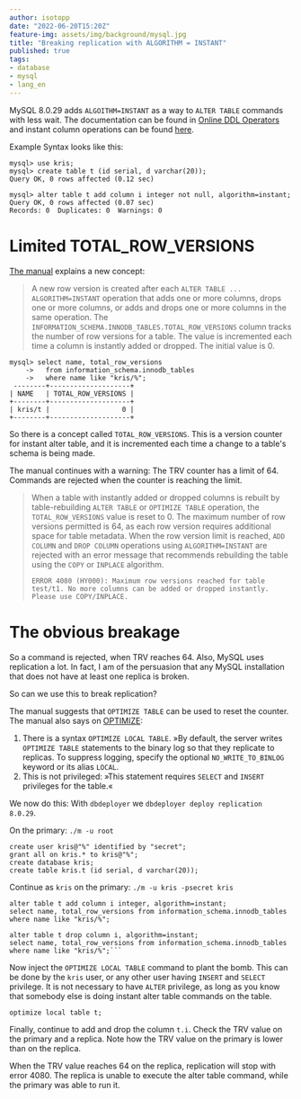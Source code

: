 ```yaml
---
author: isotopp
date: "2022-06-20T15:20Z"
feature-img: assets/img/background/mysql.jpg
title: "Breaking replication with ALGORITHM = INSTANT"
published: true
tags:
- database
- mysql
- lang_en
---
```


MySQL 8.0.29 adds `ALGOITHM=INSTANT` as a way to `ALTER TABLE` commands with less wait.
The documentation can be found in [Online DDL Operators](https://dev.mysql.com/doc/refman/8.0/en/innodb-online-ddl-operations.html) and instant column operations can be found [here](https://dev.mysql.com/doc/refman/8.0/en/innodb-online-ddl-operations.html#online-ddl-column-operations).

Example Syntax looks like this:

```mysql
mysql> use kris;
mysql> create table t (id serial, d varchar(20));
Query OK, 0 rows affected (0.12 sec)

mysql> alter table t add column i integer not null, algorithm=instant;
Query OK, 0 rows affected (0.07 sec)
Records: 0  Duplicates: 0  Warnings: 0
```

# Limited TOTAL_ROW_VERSIONS

[The manual](https://dev.mysql.com/doc/refman/8.0/en/innodb-online-ddl-operations.html) explains a new concept: 

> A new row version is created after each `ALTER TABLE ... ALGORITHM=INSTANT` operation that adds one or more columns, drops one or more columns, or adds and drops one or more columns in the same operation.
> The `INFORMATION_SCHEMA.INNODB_TABLES.TOTAL_ROW_VERSIONS` column tracks the number of row versions for a table.
> The value is incremented each time a column is instantly added or dropped. 
> The initial value is 0.

```mysql
mysql> select name, total_row_versions
    ->   from information_schema.innodb_tables 
    ->   where name like "kris/%";
 --------+--------------------+
| NAME   | TOTAL_ROW_VERSIONS |
+--------+--------------------+
| kris/t |                  0 |
+--------+--------------------+
```

So there is a concept called `TOTAL_ROW_VERSIONS`.
This is a version counter for instant alter table, and it is incremented each time a change to a table's schema is being made.

The manual continues with a warning:
The TRV counter has a limit of 64.
Commands are rejected when the counter is reaching the limit.

> When a table with instantly added or dropped columns is rebuilt by table-rebuilding `ALTER TABLE` or `OPTIMIZE TABLE` operation, the `TOTAL_ROW_VERSIONS` value is reset to 0.
> The maximum number of row versions permitted is 64, as each row version requires additional space for table metadata.
> When the row version limit is reached, `ADD COLUMN` and `DROP COLUMN` operations using `ALGORITHM=INSTANT` are rejected with an error message that recommends rebuilding the table using the `COPY` or `INPLACE` algorithm.
>
> `ERROR 4080 (HY000): Maximum row versions reached for table test/t1. No more columns can be added or dropped instantly. Please use COPY/INPLACE.`

# The obvious breakage

So a command is rejected, when TRV reaches 64.
Also, MySQL uses replication a lot.
In fact, I am of the persuasion that any MySQL installation that does not have at least one replica is broken.

So can we use this to break replication?

The manual suggests that `OPTIMIZE TABLE` can be used to reset the counter.
The manual also says on [OPTIMIZE](https://dev.mysql.com/doc/refman/8.0/en/optimize-table.html):

1. There is a syntax `OPTIMIZE LOCAL TABLE`.
   »By default, the server writes `OPTIMIZE TABLE` statements to the binary log so that they replicate to replicas.
   To suppress logging, specify the optional `NO_WRITE_TO_BINLOG` keyword or its alias `LOCAL`.
2. This is not privileged: »This statement requires `SELECT` and `INSERT` privileges for the table.«

We now do this: With `dbdeployer` we `dbdeployer deploy replication 8.0.29`.

On the primary: `./m -u root`

```mysql
create user kris@"%" identified by "secret";
grant all on kris.* to kris@"%";
create database kris;
create table kris.t (id serial, d varchar(20));
```

Continue as `kris` on the primary: `./m -u kris -psecret kris`

```mysql
alter table t add column i integer, algorithm=instant;
select name, total_row_versions from information_schema.innodb_tables where name like "kris/%";

alter table t drop column i, algorithm=instant;
select name, total_row_versions from information_schema.innodb_tables where name like "kris/%";```
```

Now inject the `OPTIMIZE LOCAL TABLE` command to plant the bomb.
This can be done by the `kris` user, or any other user having `INSERT` and `SELECT` privilege.
It is not necessary to have `ALTER` privilege, as long as you know that somebody else is doing instant alter table commands on the table.

```mysql
optimize local table t;
```

Finally, continue to add and drop the column `t.i`. 
Check the TRV value on the primary and a replica.
Note how the TRV value on the primary is lower than on the replica.

When the TRV value reaches 64 on the replica, replication will stop with error 4080.
The replica is unable to execute the alter table command, while the primary was able to run it.
